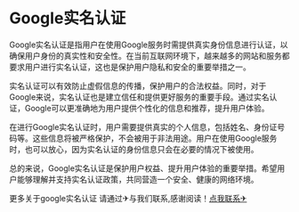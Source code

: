 # Google实名认证

Google实名认证是指用户在使用Google服务时需提供真实身份信息进行认证，以确保用户身份的真实性和安全性。在当前互联网环境下，越来越多的网站和服务都要求用户进行实名认证，这也是保护用户隐私和安全的重要举措之一。

实名认证可以有效防止虚假信息的传播，保护用户的合法权益。同时，对于Google来说，实名认证也是建立信任和提供更好服务的重要手段。通过实名认证，Google可以更准确地为用户提供个性化的信息和推荐，提升用户体验。

在进行Google实名认证时，用户需要提供真实的个人信息，包括姓名、身份证号码等。这些信息将被严格保护，不会被用于非法用途。用户在使用Google服务时，也可以放心，因为实名认证的身份信息只会在必要的情况下被使用。

总的来说，Google实名认证是保护用户权益、提升用户体验的重要举措。希望用户能够理解并支持实名认证政策，共同营造一个安全、健康的网络环境。

更多关于google实名认证 请通过✈与我们联系,感谢阅读！[点我联系✈](https://gm.G208.com)